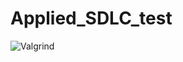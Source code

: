 # Applied_SDLC_test
![Valgrind](https://github.com/99002482/Applied_SDLC_test/workflows/Valgrind/badge.svg)
